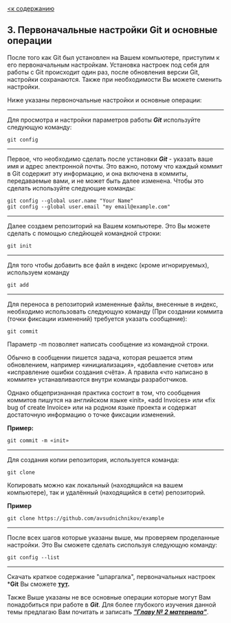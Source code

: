 [<к содержанию](/readme.md)

## 3. Первоначальные настройки Git и основные операции

После того как Git был установлен на Вашем компьютере, приступим к его первоначальным настройкам. Установка настроек под себя для работы с Git происходит один раз, после обновления версии Git, настройки сохранаются. Также при необходимости Вы можете сменить настройки. 

Ниже указаны первоночальные настройки и основные операции:

---
Для просмотра и настройки параметров работы ***Git*** используйте следующую команду:
```
git config
```

---
Первое, что необходимо сделать после установки ***Git*** - указать ваше имя и адрес электронной почты. Это важно, потому что каждый коммит в Git содержит эту информацию, и она включена в коммиты, передаваемые вами, и не может быть далее изменена. Чтобы это сделать используйте следующие команды:
```
git config --global user.name "Your Name"
git config --global user.email "my email@example.com"
```
---
Далее создаем репозиторий на Вашем компьютере. Это Вы можете сделать с помощью следйющей командной строки:
```
git init
```
---
Для того чтобы добавить все файл в индекс (кроме игнорируемых), используем команду

```
git add
```
---
Для переноса в репозиторий измененные файлы, внесенные в индекс, необходимо использовать следующую команду (При создании коммита (точки фиксации изменений) требуется указать сообщение):

```
git commit
```

Параметр -m позволяет написать сообщение из командной строки.

Обычно в сообщении пишется задача, которая решается этим обновлением, например «инициализация», «добавление счетов» или «исправление ошибки создания счёта». А правила «что написано в коммите» устанавливаются внутри команды разработчиков.

Однако общепризнанная практика состоит в том, что сообщения коммитов пишутся на английском языке «init», «add Invoices» или «fix bug of create Invoice» или на родном языке проекта и содержат достаточную информацию о точке фиксации изменений.

**Пример:**
```
git commit -m «init»
```
---

Для создания копии репозитория, используется команда:
```
git clone
```
Копировать можно как локальный (находящийся на вашем компьютере), так и удалённый (находящийся в сети) репозиторий.

**Пример**
```
git clone https://github.com/avsudnichnikov/example
```

---
После всех шагов которые указаны выше, мы проверяем проделанные настройки. Это Вы сможете сделать сиспользуя следующую команду:
```
git config --list
```
---

Скачать краткое содержание "шпаргалка", первоначальных настроек  ***Git**  Вы сможете **[тут](https://githowto.com/ru).**

Также Выше указаны не все основные операции которые могут Вам понадобиться при работе в ***Git***. Для более глубокого изучения данной темы предлагаю Вам почитать и записать ***["Главу № 2 материала"](https://git-scm.com/book/ru/v2/%D0%9E%D1%81%D0%BD%D0%BE%D0%B2%D1%8B-Git-%D0%A1%D0%BE%D0%B7%D0%B4%D0%B0%D0%BD%D0%B8%D0%B5-Git-%D1%80%D0%B5%D0%BF%D0%BE%D0%B7%D0%B8%D1%82%D0%BE%D1%80%D0%B8%D1%8F)***.
